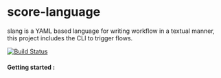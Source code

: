 score-language
==============

slang is a YAML based language for writing workflow in a textual manner, 
this project includes the CLI to trigger flows.

[![Build Status](https://travis-ci.org/openscore/score-language.svg)](https://travis-ci.org/openscore/score-language)

#### Getting started :
